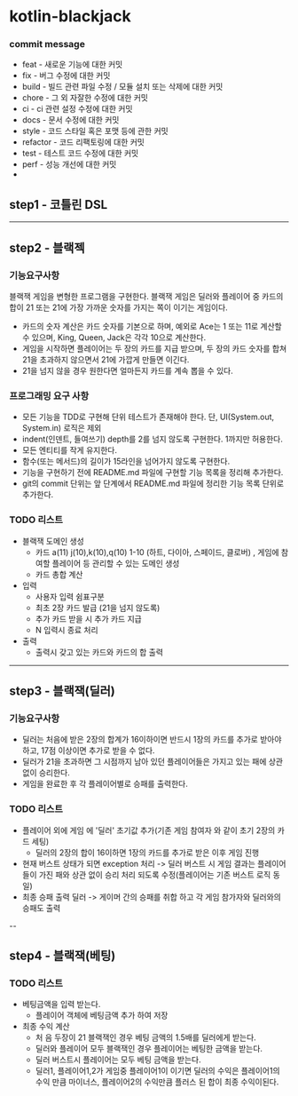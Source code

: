 # kotlin-blackjack

### commit message
* feat - 새로운 기능에 대한 커밋
* fix - 버그 수정에 대한 커밋
* build - 빌드 관련 파일 수정 / 모듈 설치 또는 삭제에 대한 커밋
* chore - 그 외 자잘한 수정에 대한 커밋
* ci - ci 관련 설정 수정에 대한 커밋
* docs - 문서 수정에 대한 커밋
* style - 코드 스타일 혹은 포맷 등에 관한 커밋
* refactor - 코드 리팩토링에 대한 커밋
* test - 테스트 코드 수정에 대한 커밋
* perf - 성능 개선에 대한 커밋
* 
## step1 - 코틀린 DSL

---

## step2 - 블랙젝

### 기능요구사항
블랙잭 게임을 변형한 프로그램을 구현한다. 블랙잭 게임은 딜러와 플레이어 중 카드의 합이 21 또는 21에 가장 가까운 숫자를 가지는 쪽이 이기는 게임이다.
* 카드의 숫자 계산은 카드 숫자를 기본으로 하며, 예외로 Ace는 1 또는 11로 계산할 수 있으며, King, Queen, Jack은 각각 10으로 계산한다.
* 게임을 시작하면 플레이어는 두 장의 카드를 지급 받으며, 두 장의 카드 숫자를 합쳐 21을 초과하지 않으면서 21에 가깝게 만들면 이긴다. 
* 21을 넘지 않을 경우 원한다면 얼마든지 카드를 계속 뽑을 수 있다.

### 프로그래밍 요구 사항
* 모든 기능을 TDD로 구현해 단위 테스트가 존재해야 한다. 단, UI(System.out, System.in) 로직은 제외
* indent(인덴트, 들여쓰기) depth를 2를 넘지 않도록 구현한다. 1까지만 허용한다.
* 모든 엔티티를 작게 유지한다.
* 함수(또는 메서드)의 길이가 15라인을 넘어가지 않도록 구현한다.
* 기능을 구현하기 전에 README.md 파일에 구현할 기능 목록을 정리해 추가한다.
* git의 commit 단위는 앞 단계에서 README.md 파일에 정리한 기능 목록 단위로 추가한다.


### TODO 리스트
* 블랙잭 도메인 생성
  * 카드 a(11) j(10),k(10),q(10) 1-10  (하트, 다이아, 스페이드, 클로버)  , 게임에 참여할 플레이어 등 관리할 수 있는 도메인 생성
  * 카드 총합 계산
* 입력
  * 사용자 입력 쉼표구분 
  * 최초 2장 카드 발급 (21을 넘지 않도록)
  * 추가 카드 받을 시  추가 카드 지급
  * N 입력시 종료 처리
* 출력
  * 출력시 갖고 있는 카드와 카드의 합 출력 

---

## step3 - 블랙잭(딜러)

### 기능요구사항
* 딜러는 처음에 받은 2장의 합계가 16이하이면 반드시 1장의 카드를 추가로 받아야 하고, 17점 이상이면 추가로 받을 수 없다.
* 딜러가 21을 초과하면 그 시점까지 남아 있던 플레이어들은 가지고 있는 패에 상관 없이 승리한다.
* 게임을 완료한 후 각 플레이어별로 승패를 출력한다.

### TODO 리스트
* 플레이어 외에  게임 에 '딜러' 초기값 추가(기존 게임 참여자 와 같이 초기 2장의 카드 세팅)
  * 딜러의 2장의 합이 16이하면  1장의 카드를 추가로 받은 이후 게임 진행
* 현재 버스트 상태가 되면 exception 처리 -> 딜러 버스트 시 게임 결과는 플레이어들이 가진 패와 상관 없이 승리 처리 되도록 수정(플레이어는 기존 버스트 로직 동일)
* 최종 승패 출력 딜러 -> 게이머 간의  승패를 취합 하고  각 게임 참가자와  딜러와의 승패도 출력

--
## step4 - 블랙잭(베팅)


### TODO 리스트
* 베팅금액을 입력 받는다.
  * 플레이어 객체에 베팅금액 추가 하여 저장
* 최종 수익 계산
  * 처 음 두장이 21 블랙잭인 경우 베팅 금액의 1.5배를 딜러에게 받는다.
  * 딜러와 플레이어 모두 블랙잭인 경우  플레이어는 베팅한 금액을 받는다.
  * 딜러 버스트시 플레이어는 모두 베팅 금액을 받는다.
  * 딜러1, 플레이어1,2가 게임중 플레이어1이 이기면  딜러의 수익은 플레이어1의 수익 만큼 마이너스, 플레이어2의 수익만큼 플러스 된 합이 최종 수익이된다.
